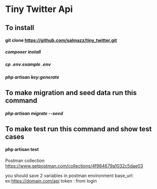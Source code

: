# Tiny Twitter Api

## To install
#### git clone https://github.com/salmazz/tiny_twitter.git
##### composer install
##### cp .env.example .env
##### php artisan key:generate
## To make migration and seed data run this command
##### php artisan migrate --seed
## To make test run this command and show test cases
#### php artisan test

Postman collection
https://www.getpostman.com/collections/4f984679a1032c5dae03

you should save 2 variables in postman environment
base_url: ex:https://domain.com/api
token : from login


